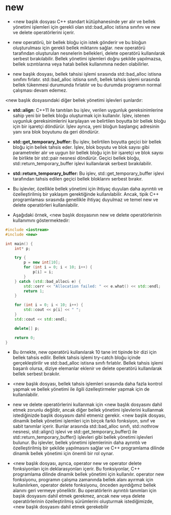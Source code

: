 # new

- <new başlık dosyası C++ standart kütüphanesinde yer alır ve bellek yönetimi işlemleri için gerekli olan std::bad_alloc istisna sınıfını ve new ve delete operatörlerini içerir.

- new operatörü, bir bellek bloğu için istek gönderir ve bu bloğun oluşturulması için gerekli bellek miktarını sağlar. new operatörü tarafından oluşturulan nesnelerin bellekleri, delete operatörü kullanılarak serbest bırakılabilir. Bellek yönetimi işlemleri doğru şekilde yapılmazsa, bellek sızıntılarına veya hatalı bellek kullanımına neden olabilirler.

- new başlık dosyası, bellek tahsisi işlemi sırasında std::bad_alloc istisna sınıfını fırlatır. std::bad_alloc istisna sınıfı, bellek tahsis işlemi sırasında bellek tükenmesi durumunda fırlatılır ve bu durumda programın normal çalışması devam edemez.

<new başlık dosyasındaki diğer bellek yönetimi işlevleri şunlardır:

- **std::align**: C++11 ile tanıtılan bu işlev, verilen uygunluk gereksinimlerine sahip yeni bir bellek bloğu oluşturmak için kullanılır. İşlev, istenen uygunluk gereksinimlerini karşılayan ve belirtilen boyutta bir bellek bloğu için bir işaretçi döndürür. İşlev ayrıca, yeni bloğun başlangıç adresinin yanı sıra blok boyutunu da geri döndürür.

- **std::get_temporary_buffer:** Bu işlev, belirtilen boyutta geçici bir bellek bloğu için bellek tahsis eder. İşlev, blok boyutu ve blok sayısı gibi parametreler alır ve uygun bir bellek bloğu için bir işaretçi ve blok sayısı ile birlikte bir std::pair nesnesi döndürür. Geçici bellek bloğu, std::return_temporary_buffer işlevi kullanılarak serbest bırakılabilir.

- **std::return_temporary_buffer:** Bu işlev, std::get_temporary_buffer işlevi tarafından tahsis edilen geçici bellek bloklarını serbest bırakır.

- Bu işlevler, özellikle bellek yönetimi için ihtiyaç duyulan daha ayrıntılı ve özelleştirilmiş bir yaklaşım gerektiğinde kullanılabilir. Ancak, tipik C++ programlaması sırasında genellikle ihtiyaç duyulmaz ve temel new ve delete operatörleri kullanılabilir.

- Aşağıdaki örnek, <new başlık dosyasının new ve delete operatörlerinin kullanımını göstermektedir:
  
```CPP
#include <iostream>
#include <new>

int main() {
    int* p;

    try {
        p = new int[10];
        for (int i = 0; i < 10; i++) {
            p[i] = i;
        }
    } catch (std::bad_alloc& e) {
        std::cerr << "Allocation failed: " << e.what() << std::endl;
        return 1;
    }

    for (int i = 0; i < 10; i++) {
        std::cout << p[i] << " ";
    }
    std::cout << std::endl;

    delete[] p;

    return 0;
}

```

- Bu örnekte, new operatörü kullanılarak 10 tane int tipinde bir dizi için bellek tahsis edilir. Bellek tahsis işlemi try-catch bloğu içinde gerçekleştirilir ve std::bad_alloc istisna sınıfı fırlatılır. Bellek tahsis işlemi başarılı olursa, diziye elemanlar eklenir ve delete operatörü kullanılarak bellek serbest bırakılır.

- <new başlık dosyası, bellek tahsis işlemleri sırasında daha fazla kontrol yapmak ve bellek yönetimi ile ilgili özelleştirmeler yapmak için de kullanılabilir.

- new ve delete operatörlerini kullanmak için <new başlık dosyasını dahil etmek zorunlu değildir, ancak diğer bellek yönetimi işlevlerini kullanmak istediğinizde <new> başlık dosyasını dahil etmeniz gerekir. <new başlık dosyası, dinamik bellek yönetimi işlemleri için birçok farklı fonksiyon, sınıf ve sabit tanımlar içerir. Bunlar arasında std::bad_alloc sınıfı, std::nothrow nesnesi, std::align() işlevi ve std::get_temporary_buffer() ile std::return_temporary_buffer() işlevleri gibi bellek yönetimi işlevleri bulunur. Bu işlevler, bellek yönetimi işlemlerinin daha ayrıntılı ve özelleştirilmiş bir şekilde yapılmasını sağlar ve C++ programlama dilinde dinamik bellek yönetimi için önemli bir rol oynar.

- <new başlık dosyası, ayrıca, operator new ve operator delete fonksiyonları için deklarasyonları içerir. Bu fonksiyonlar, C++ programlama dilinde dinamik bellek yönetimi için kullanılır. operator new fonksiyonu, programın çalışma zamanında bellek alanı ayırmak için kullanılırken, operator delete fonksiyonu, önceden ayırdığımız bellek alanını geri vermeye yöneliktir. Bu operatörlerin ayrıntılı tanımları için <new> başlık dosyasını dahil etmek gerekmez, ancak new veya delete operatörlerinin özelleştirilmiş sürümlerini oluşturmak istediğimizde, <new başlık dosyasını dahil etmek gerekebilir



  

  

  

  

  

 

  





























